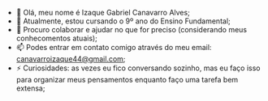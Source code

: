 - 👋 Olá, meu nome é Izaque Gabriel Canavarro Alves;
- 🌱 Atualmente, estou cursando o 9º ano do Ensino Fundamental;
- 💞️ Procuro colaborar e ajudar no que for preciso (considerando meus conhecomentos atuais);
- 📫 Podes entrar em contato comigo através do meu email: canavarroizaque44@gmail.com;
- ⚡ Curiosidades: as vezes eu fico conversando sozinho, mas eu faço isso para organizar meus pensamentos enquanto faço uma tarefa bem extensa;

<!---
Iniciante-mirim/Iniciante-mirim is a ✨ special ✨ repository because its `README.md` (this file) appears on your GitHub profile.
You can click the Preview link to take a look at your changes.
--->
